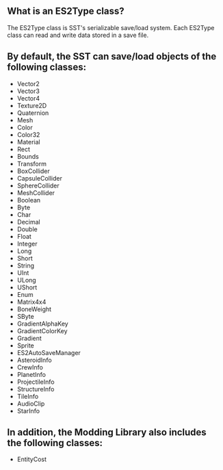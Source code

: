 ## What is an ES2Type class?
The ES2Type class is SST's serializable save/load system.
Each ES2Type class can read and write data stored in a save file.

## By default, the SST can save/load objects of the following classes:
- Vector2
- Vector3
- Vector4
- Texture2D
- Quaternion
- Mesh
- Color
- Color32
- Material
- Rect
- Bounds
- Transform
- BoxCollider
- CapsuleCollider
- SphereCollider
- MeshCollider
- Boolean
- Byte
- Char
- Decimal
- Double
- Float
- Integer
- Long
- Short
- String
- UInt
- ULong
- UShort
- Enum
- Matrix4x4
- BoneWeight
- SByte
- GradientAlphaKey
- GradientColorKey
- Gradient
- Sprite
- ES2AutoSaveManager
- AsteroidInfo
- CrewInfo
- PlanetInfo
- ProjectileInfo
- StructureInfo
- TileInfo
- AudioClip
- StarInfo
## In addition, the Modding Library also includes the following classes:
- EntityCost
